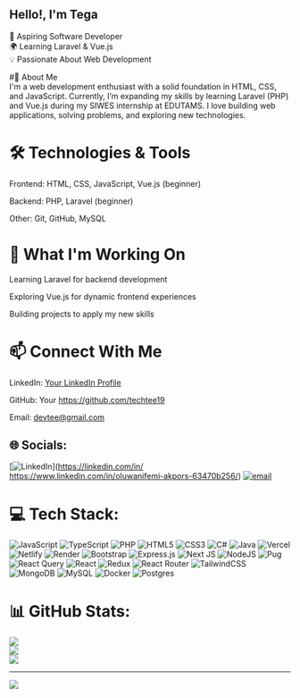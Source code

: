 ## Hello!, I'm Tega

🚀 Aspiring Software Developer  </br>
🌍 Learning Laravel & Vue.js  </br>
💡 Passionate About Web Development </br>

#🔹 About Me </br>
I'm a web development enthusiast with a solid foundation in HTML, CSS, and JavaScript. Currently, I’m expanding my skills by learning Laravel (PHP) and Vue.js during my SIWES internship at EDUTAMS. I love building web applications, solving problems, and exploring new technologies. </br>

# 🛠️ Technologies & Tools </br>
Frontend: HTML, CSS, JavaScript, Vue.js (beginner) </br>

Backend: PHP, Laravel (beginner) </br>

Other: Git, GitHub, MySQL </br>

# 📌 What I'm Working On </br>
Learning Laravel for backend development </br>

Exploring Vue.js for dynamic frontend experiences </br>

Building projects to apply my new skills </br>

# 📫 Connect With Me </br>
LinkedIn: [Your LinkedIn Profile](https://www.linkedin.com/in/oluwanifemi-akpors-63470b256/) </br>

GitHub: Your https://github.com/techtee19  </br>

Email: devtee@gmail.com </br>


## 🌐 Socials:
[![LinkedIn](https://img.shields.io/badge/LinkedIn-%230077B5.svg?logo=linkedin&logoColor=white)](https://linkedin.com/in/ https://www.linkedin.com/in/oluwanifemi-akpors-63470b256/) [![email](https://img.shields.io/badge/Email-D14836?logo=gmail&logoColor=white)](mailto:devtee19@gmail.com) 

# 💻 Tech Stack:
![JavaScript](https://img.shields.io/badge/javascript-%23323330.svg?style=for-the-badge&logo=javascript&logoColor=%23F7DF1E) ![TypeScript](https://img.shields.io/badge/typescript-%23007ACC.svg?style=for-the-badge&logo=typescript&logoColor=white) ![PHP](https://img.shields.io/badge/php-%23777BB4.svg?style=for-the-badge&logo=php&logoColor=white) ![HTML5](https://img.shields.io/badge/html5-%23E34F26.svg?style=for-the-badge&logo=html5&logoColor=white) ![CSS3](https://img.shields.io/badge/css3-%231572B6.svg?style=for-the-badge&logo=css3&logoColor=white) ![C#](https://img.shields.io/badge/c%23-%23239120.svg?style=for-the-badge&logo=csharp&logoColor=white) ![Java](https://img.shields.io/badge/java-%23ED8B00.svg?style=for-the-badge&logo=openjdk&logoColor=white) ![Vercel](https://img.shields.io/badge/vercel-%23000000.svg?style=for-the-badge&logo=vercel&logoColor=white) ![Netlify](https://img.shields.io/badge/netlify-%23000000.svg?style=for-the-badge&logo=netlify&logoColor=#00C7B7) ![Render](https://img.shields.io/badge/Render-%46E3B7.svg?style=for-the-badge&logo=render&logoColor=white) ![Bootstrap](https://img.shields.io/badge/bootstrap-%238511FA.svg?style=for-the-badge&logo=bootstrap&logoColor=white) ![Express.js](https://img.shields.io/badge/express.js-%23404d59.svg?style=for-the-badge&logo=express&logoColor=%2361DAFB) ![Next JS](https://img.shields.io/badge/Next-black?style=for-the-badge&logo=next.js&logoColor=white) ![NodeJS](https://img.shields.io/badge/node.js-6DA55F?style=for-the-badge&logo=node.js&logoColor=white) ![Pug](https://img.shields.io/badge/Pug-FFF?style=for-the-badge&logo=pug&logoColor=A86454) ![React Query](https://img.shields.io/badge/-React%20Query-FF4154?style=for-the-badge&logo=react%20query&logoColor=white) ![React](https://img.shields.io/badge/react-%2320232a.svg?style=for-the-badge&logo=react&logoColor=%2361DAFB) ![Redux](https://img.shields.io/badge/redux-%23593d88.svg?style=for-the-badge&logo=redux&logoColor=white) ![React Router](https://img.shields.io/badge/React_Router-CA4245?style=for-the-badge&logo=react-router&logoColor=white) ![TailwindCSS](https://img.shields.io/badge/tailwindcss-%2338B2AC.svg?style=for-the-badge&logo=tailwind-css&logoColor=white) ![MongoDB](https://img.shields.io/badge/MongoDB-%234ea94b.svg?style=for-the-badge&logo=mongodb&logoColor=white) ![MySQL](https://img.shields.io/badge/mysql-4479A1.svg?style=for-the-badge&logo=mysql&logoColor=white) ![Docker](https://img.shields.io/badge/docker-%230db7ed.svg?style=for-the-badge&logo=docker&logoColor=white) ![Postgres](https://img.shields.io/badge/postgres-%23316192.svg?style=for-the-badge&logo=postgresql&logoColor=white)
# 📊 GitHub Stats:
![](https://github-readme-stats.vercel.app/api?username=tega&theme=dark&hide_border=false&include_all_commits=false&count_private=false)<br/>
![](https://nirzak-streak-stats.vercel.app/?user=tega&theme=dark&hide_border=false)<br/>
![](https://github-readme-stats.vercel.app/api/top-langs/?username=tega&theme=dark&hide_border=false&include_all_commits=false&count_private=false&layout=compact)

---
[![](https://visitcount.itsvg.in/api?id=tega&icon=0&color=0)](https://visitcount.itsvg.in)

<!-- Proudly created with GPRM ( https://gprm.itsvg.in ) -->


